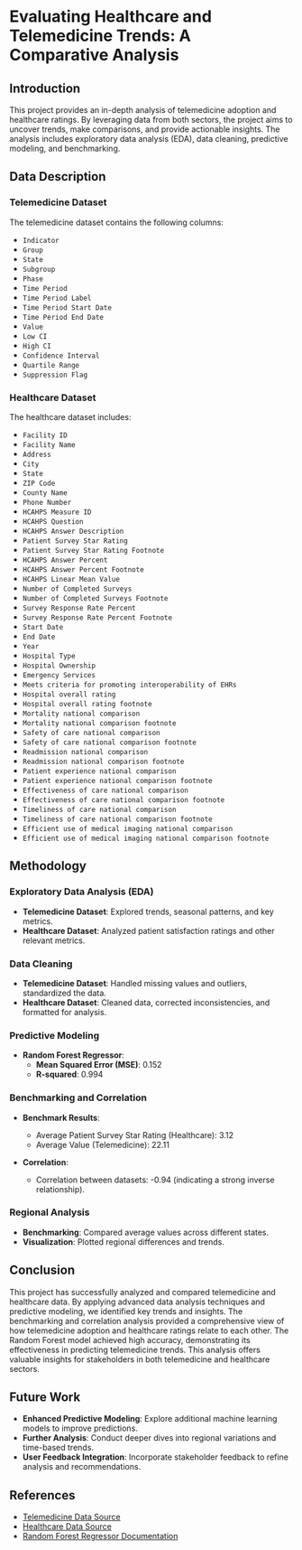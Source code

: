 # Evaluating Healthcare and Telemedicine Trends: A Comparative Analysis

## Introduction

This project provides an in-depth analysis of telemedicine adoption and healthcare ratings. By leveraging data from both sectors, the project aims to uncover trends, make comparisons, and provide actionable insights. The analysis includes exploratory data analysis (EDA), data cleaning, predictive modeling, and benchmarking.

## Data Description

### Telemedicine Dataset

The telemedicine dataset contains the following columns:

- `Indicator`
- `Group`
- `State`
- `Subgroup`
- `Phase`
- `Time Period`
- `Time Period Label`
- `Time Period Start Date`
- `Time Period End Date`
- `Value`
- `Low CI`
- `High CI`
- `Confidence Interval`
- `Quartile Range`
- `Suppression Flag`

### Healthcare Dataset

The healthcare dataset includes:

- `Facility ID`
- `Facility Name`
- `Address`
- `City`
- `State`
- `ZIP Code`
- `County Name`
- `Phone Number`
- `HCAHPS Measure ID`
- `HCAHPS Question`
- `HCAHPS Answer Description`
- `Patient Survey Star Rating`
- `Patient Survey Star Rating Footnote`
- `HCAHPS Answer Percent`
- `HCAHPS Answer Percent Footnote`
- `HCAHPS Linear Mean Value`
- `Number of Completed Surveys`
- `Number of Completed Surveys Footnote`
- `Survey Response Rate Percent`
- `Survey Response Rate Percent Footnote`
- `Start Date`
- `End Date`
- `Year`
- `Hospital Type`
- `Hospital Ownership`
- `Emergency Services`
- `Meets criteria for promoting interoperability of EHRs`
- `Hospital overall rating`
- `Hospital overall rating footnote`
- `Mortality national comparison`
- `Mortality national comparison footnote`
- `Safety of care national comparison`
- `Safety of care national comparison footnote`
- `Readmission national comparison`
- `Readmission national comparison footnote`
- `Patient experience national comparison`
- `Patient experience national comparison footnote`
- `Effectiveness of care national comparison`
- `Effectiveness of care national comparison footnote`
- `Timeliness of care national comparison`
- `Timeliness of care national comparison footnote`
- `Efficient use of medical imaging national comparison`
- `Efficient use of medical imaging national comparison footnote`

## Methodology

### Exploratory Data Analysis (EDA)

- **Telemedicine Dataset**: Explored trends, seasonal patterns, and key metrics.
- **Healthcare Dataset**: Analyzed patient satisfaction ratings and other relevant metrics.

### Data Cleaning

- **Telemedicine Dataset**: Handled missing values and outliers, standardized the data.
- **Healthcare Dataset**: Cleaned data, corrected inconsistencies, and formatted for analysis.

### Predictive Modeling

- **Random Forest Regressor**: 
  - **Mean Squared Error (MSE)**: 0.152
  - **R-squared**: 0.994

### Benchmarking and Correlation

- **Benchmark Results**:
  - Average Patient Survey Star Rating (Healthcare): 3.12
  - Average Value (Telemedicine): 22.11

- **Correlation**:
  - Correlation between datasets: -0.94 (indicating a strong inverse relationship).

### Regional Analysis

- **Benchmarking**: Compared average values across different states.
- **Visualization**: Plotted regional differences and trends.

## Conclusion

This project has successfully analyzed and compared telemedicine and healthcare data. By applying advanced data analysis techniques and predictive modeling, we identified key trends and insights. The benchmarking and correlation analysis provided a comprehensive view of how telemedicine adoption and healthcare ratings relate to each other. The Random Forest model achieved high accuracy, demonstrating its effectiveness in predicting telemedicine trends. This analysis offers valuable insights for stakeholders in both telemedicine and healthcare sectors.

## Future Work

- **Enhanced Predictive Modeling**: Explore additional machine learning models to improve predictions.
- **Further Analysis**: Conduct deeper dives into regional variations and time-based trends.
- **User Feedback Integration**: Incorporate stakeholder feedback to refine analysis and recommendations.

## References

- [Telemedicine Data Source](https://www.kaggle.com/datasets/jpmiller/telemedicine-usage-in-the-us)
- [Healthcare Data Source](https://www.kaggle.com/datasets/kaggleprollc/healthcare-patient-satisfaction-data-collection)
- [Random Forest Regressor Documentation](https://scikit-learn.org/stable/modules/generated/sklearn.ensemble.RandomForestRegressor.html)
